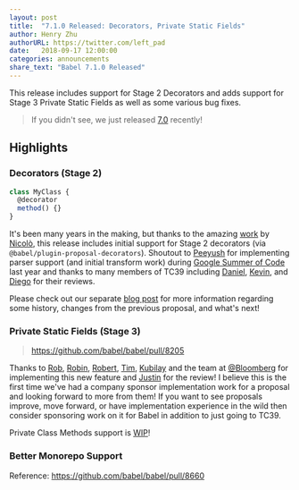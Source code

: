 ```yaml
---
layout: post
title:  "7.1.0 Released: Decorators, Private Static Fields"
author: Henry Zhu
authorURL: https://twitter.com/left_pad
date:   2018-09-17 12:00:00
categories: announcements
share_text: "Babel 7.1.0 Released"
---
```


This release includes support for Stage 2 Decorators and adds support for Stage 3 Private Static Fields as well as some various bug fixes.

<!-- truncate -->

> If you didn't see, we just released [7.0](https://babeljs.io/blog/2018/08/27/7.0.0) recently!

<!-- link to github release/changelog -->

## Highlights

### Decorators (Stage 2)

```js
class MyClass {
  @decorator
  method() {}
}
```

It's been many years in the making, but thanks to the amazing [work](https://github.com/babel/babel/pull/7976) by [Nicolò](https://github.com/nicolo-ribaudo), this release includes initial support for Stage 2 decorators (via `@babel/plugin-proposal-decorators`). Shoutout to [Peeyush](https://github.com/peey) for implementing parser support (and initial transform work) during [Google Summer of Code](https://babeljs.io/blog/2017/08/11/gsoc-peey-1) last year and thanks to many members of TC39 including [Daniel](https://github.com/littledan), [Kevin](https://github.com/bakkot), and [Diego](https://github.com/diervo) for their reviews.

Please check out our separate [blog post](https://babeljs.io/blog/2018/09/17/decorators) for more information regarding some history, changes from the previous proposal, and what's next!

### Private Static Fields (Stage 3)

> https://github.com/babel/babel/pull/8205

Thanks to [Rob](https://github.com/robpalme), [Robin](https://github.com/rricard), [Robert](https://github.com/rpamely), [Tim](https://github.com/tim-mc), [Kubilay](https://github.com/mkubilayk) and the team at [@Bloomberg](https://github.com/bloomberg) for implementing this new feature and [Justin](https://github.com/jridgewell) for the review! I believe this is the first time we've had a company sponsor implementation work for a proposal and looking forward to more from them! If you want to see proposals improve, move forward, or have implementation experience in the wild then consider sponsoring work on it for Babel in addition to just going to TC39.

Private Class Methods support is [WIP](https://github.com/babel/proposals/issues/22)!

### Better Monorepo Support

Reference: https://github.com/babel/babel/pull/8660
